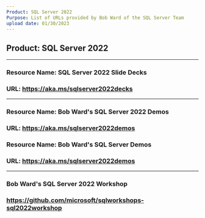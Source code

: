 ```yaml
---
Product: SQL Server 2022
Purpose: List of URLs provided by Bob Ward of the SQL Server Team
upload date: 01/30/2023
---
```


## Product: SQL Server 2022
---

### Resource Name: SQL Server 2022 Slide Decks

### URL: https://aka.ms/sqlserver2022decks
---

### Resource Name: Bob Ward's SQL Server 2022 Demos
### URL:  https://aka.ms/sqlserver2022demos

### Resource Name: Bob Ward's SQL Server Demos
### URL:  https://aka.ms/sqlserver2022demos
---

### Bob Ward's SQL Server 2022 Workshop
### https://github.com/microsoft/sqlworkshops-sql2022workshop

	
